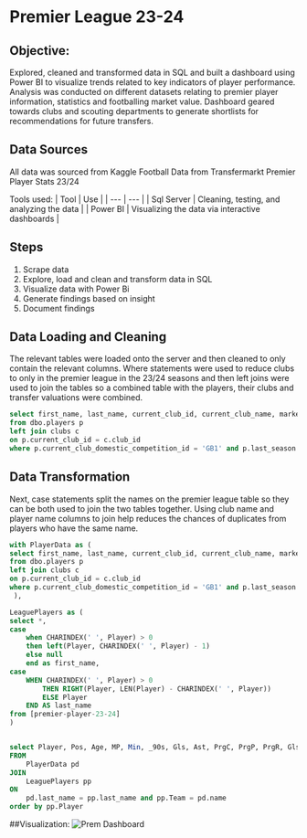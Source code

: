 # Premier League 23-24 

## Objective: 
Explored, cleaned and transformed data in SQL and built a dashboard using Power BI to visualize trends related to key indicators of player performance. Analysis was conducted on different datasets relating to premier player information, statistics and footballing market value. Dashboard geared towards clubs and scouting departments to generate shortlists for recommendations for future transfers.


## Data Sources
All data was sourced from Kaggle
Football Data from Transfermarkt
Premier Player Stats 23/24

Tools used:
| Tool | Use |
| --- | --- |
| Sql Server | Cleaning, testing, and analyzing the data |
| Power BI | Visualizing the data via interactive dashboards |

## Steps
1. Scrape data
2. Explore, load and clean and transform data in SQL
3. Visualize data with Power Bi
4. Generate findings based on insight
5. Document findings

## Data Loading and Cleaning
The relevant tables were loaded onto the server and then cleaned to only contain the relevant columns. Where statements were used to reduce clubs to only in the premier league in the 23/24 seasons and then left joins were used to join the tables so a combined table with the players, their clubs and transfer valuations were combined.

```sql
select first_name, last_name, current_club_id, current_club_name, market_value_in_eur, c.name
from dbo.players p
left join clubs c
on p.current_club_id = c.club_id
where p.current_club_domestic_competition_id = 'GB1' and p.last_season = '2023'
```

## Data Transformation
Next, case statements split the names on the premier league table so they can be both used to join the two tables together. Using club name and player name columns to join help reduces the chances of duplicates from players who have the same name. 

```sql
with PlayerData as (
select first_name, last_name, current_club_id, current_club_name, market_value_in_eur, c.name
from dbo.players p
left join clubs c
on p.current_club_id = c.club_id
where p.current_club_domestic_competition_id = 'GB1' and p.last_season = '2023'
 ),

LeaguePlayers as (
select *,
case
	when CHARINDEX(' ', Player) > 0
	then left(Player, CHARINDEX(' ', Player) - 1)
	else null
	end as first_name,
case
	WHEN CHARINDEX(' ', Player) > 0
    	THEN RIGHT(Player, LEN(Player) - CHARINDEX(' ', Player))
    	ELSE Player
	END AS last_name
from [premier-player-23-24]
)


select Player, Pos, Age, MP, Min, _90s, Gls, Ast, PrgC, PrgP, PrgR, Gls_90, Ast_90, market_value_in_eur, pd.name
FROM
	PlayerData pd
JOIN
	LeaguePlayers pp
ON
	pd.last_name = pp.last_name and pp.Team = pd.name
order by pp.Player
```

##Visualization:
![Prem Dashboard](assets/images/Prem_Dashboard.png)
